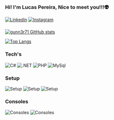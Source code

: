 ### Hi! I'm Lucas Pereira, Nice to meet you!!!👽
[![Linkedin](https://img.shields.io/badge/LinkedIn-0077B5?style=for-the-badge&logo=linkedin&logoColor=white)](https://www.linkedin.com/in/lucas-pereira-a8a8b817b/)
[![Instagram](https://img.shields.io/badge/Instagram-E4405F?style=for-the-badge&logo=instagram&logoColor=white)](https://www.instagram.com/luckywithoutlucky/)

###
<div style:"display: inline_block">

[![gunn3r71 GitHub stats](https://github-readme-stats.vercel.app/api?username=gunn3r71&show_icons=true&theme=radical)](https://github.com/anuraghazra/github-readme-stats)

[![Top Langs](https://github-readme-stats.vercel.app/api/top-langs/?username=gunn3r71&layout=compact)](https://github.com/gunn3r71/github-readme-stats)
</div>

### Tech's
<div style="display: inline_block">
    <img align="center" alt="C#" src="https://img.shields.io/badge/C%23-239120?style=for-the-badge&logo=c-sharp&logoColor=white"/>
    <img align="center" alt=".NET" src="https://img.shields.io/badge/.NET-5C2D91?style=for-the-badge&logo=.net&logoColor=white"/>    
    <img align="center" alt="PHP" src="https://img.shields.io/badge/PHP-777BB4?style=for-the-badge&logo=php&logoColor=white"/>    
    <img align="center" alt="MySql" src="https://img.shields.io/badge/MySQL-00000F?style=for-the-badge&logo=mysql&logoColor=white"/>
</div>



### Setup

![Setup](https://img.shields.io/badge/Windows-0078D6?style=for-the-badge&logo=windows&logoColor=white)
![Setup](https://img.shields.io/badge/Ubuntu-E95420?style=for-the-badge&logo=ubuntu&logoColor=white)
![Setup](https://img.shields.io/badge/Intel-Core_i5_10th-0071C5?style=for-the-badge&logo=intel&logoColor=white)

### Consoles
![Consoles](https://img.shields.io/badge/Playstation%202-003791?style=for-the-badge&logo=playstation-2&logoColor=white)
![Consoles](https://img.shields.io/badge/xbox-%23107C10.svg?style=for-the-badge&logo=xbox&logoColor=white)
